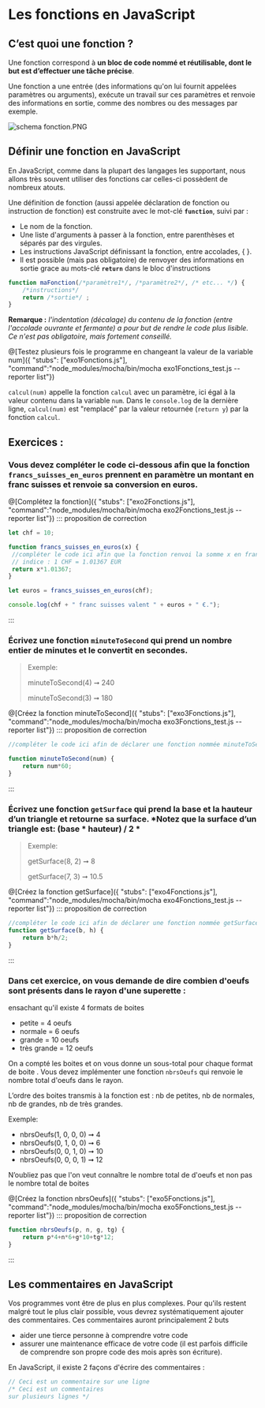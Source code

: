 # Les fonctions en JavaScript

## C’est quoi une fonction ?

Une fonction correspond à **un bloc de code nommé et réutilisable, dont le but est d’effectuer une tâche précise**.

Une fonction a une entrée (des informations qu'on lui fournit appelées paramètres ou arguments), exécute un travail sur ces paramètres et renvoie des informations en sortie, comme des nombres ou des messages par exemple.

![schema fonction.PNG](http://zestedesavoir.com/media/galleries/285/df4cd563-07b3-4fdf-a00d-2d60d080ae07.png)

## Définir une fonction en JavaScript

En JavaScript, comme dans la plupart des langages les supportant, nous allons très souvent utiliser des fonctions car celles-ci possèdent de nombreux atouts.

Une définition de fonction (aussi appelée déclaration de fonction ou instruction de fonction) est construite avec le mot-clé **`function`**, suivi par :
- Le nom de la fonction.
- Une liste d'arguments à passer à la fonction, entre parenthèses et séparés par des virgules.
- Les instructions JavaScript définissant la fonction, entre accolades, { }.
- Il est possible (mais pas obligatoire) de renvoyer des informations en sortie grace au mots-clé **`return`** dans le bloc d'instructions

```jsx
function maFonction(/*paramètre1*/, /*paramètre2*/, /* etc... */) { 
	/*instructions*/ 
	return /*sortie*/ ; 
}
```
**Remarque :** *l'indentation (décalage) du contenu de la fonction (entre l'accolade ouvrante et fermante) a pour but de rendre le code plus lisible. Ce n'est pas obligatoire, mais fortement conseillé.*


@[Testez plusieurs fois le programme en changeant la valeur de la variable num]({ "stubs": ["exo1Fonctions.js"], "command":"node_modules/mocha/bin/mocha exo1Fonctions_test.js --reporter list"})

`calcul(num)` appelle la fonction `calcul` avec un paramètre, ici égal à la valeur contenu dans la variable `num`. Dans le `console.log` de la dernière ligne, `calcul(num)` est "remplacé" par la valeur retournée (`return y`) par la fonction `calcul`.

## Exercices :

### Vous devez compléter le code ci-dessous afin que la fonction `francs_suisses_en_euros` prennent en paramètre un montant en franc suisses et renvoie sa conversion en euros.

@[Complétez la fonction]({ "stubs": ["exo2Fonctions.js"], "command":"node_modules/mocha/bin/mocha exo2Fonctions_test.js --reporter list"})
::: proposition de correction
```jsx
let chf = 10;

function francs_suisses_en_euros(x) {
 //compléter le code ici afin que la fonction renvoi la somme x en franc suisse, convertie en euros
 // indice : 1 CHF = 1.01367 EUR
 return x*1.01367;
}

let euros = francs_suisses_en_euros(chf);

console.log(chf + " franc suisses valent " + euros + " €.");
```
:::
### Écrivez une fonction `minuteToSecond` qui prend un nombre entier de minutes et le convertit en secondes.

>Exemple:
>
>minuteToSecond(4) ➞ 240
>
>minuteToSecond(3) ➞ 180

@[Créez la fonction minuteToSecond]({ "stubs": ["exo3Fonctions.js"], "command":"node_modules/mocha/bin/mocha exo3Fonctions_test.js --reporter list"})
::: proposition de correction
```jsx
//compléter le code ici afin de déclarer une fonction nommée minuteToSecond qui renvoi les minutes converties en secondes.

function minuteToSecond(num) {
    return num*60;
}

```
:::
### Écrivez une fonction `getSurface` qui prend la base et la hauteur d’un triangle et retourne sa surface. *Notez que la surface d’un triangle est: **(base * hauteur) / 2** *

>Exemple:
>
>getSurface(8, 2) ➞ 8
>
>getSurface(7, 3) ➞ 10.5

@[Créez la fonction getSurface]({ "stubs": ["exo4Fonctions.js"], "command":"node_modules/mocha/bin/mocha exo4Fonctions_test.js --reporter list"})
::: proposition de correction
```jsx
//compléter le code ici afin de déclarer une fonction nommée getSurface qui prend la base et la hauteur d’un triangle et retourne sa surface.
function getSurface(b, h) {
    return b*h/2;
}

```
:::
### Dans cet exercice, on vous demande de  dire combien d'oeufs sont présents dans le rayon d'une superette :
ensachant qu'il existe 4 formats de boites 
- petite = 4 oeufs
- normale = 6 oeufs
- grande = 10 oeufs
- très grande = 12 oeufs

On a compté les boites et on vous donne un sous-total pour chaque format de boite . Vous devez implémenter une fonction `nbrsOeufs` qui renvoie le nombre total d'oeufs dans le rayon.

L’ordre des boites transmis à la fonction est : nb de petites, nb de normales, nb de grandes, nb de très grandes.

Exemple:
- nbrsOeufs(1, 0, 0, 0) ➞ 4
- nbrsOeufs(0, 1, 0, 0) ➞ 6
- nbrsOeufs(0, 0, 1, 0) ➞ 10
- nbrsOeufs(0, 0, 0, 1) ➞ 12

N’oubliez pas que l'on veut connaître le nombre total de d'oeufs et non pas le nombre total de boites

@[Créez la fonction nbrsOeufs]({ "stubs": ["exo5Fonctions.js"], "command":"node_modules/mocha/bin/mocha exo5Fonctions_test.js --reporter list"})
::: proposition de correction
```jsx
function nbrsOeufs(p, n, g, tg) {
    return p*4+n*6+g*10+tg*12;
}
```
:::

## Les commentaires en JavaScript

Vos programmes vont être de plus en plus complexes. Pour qu'ils restent malgré tout le plus clair possible, vous devrez systématiquement ajouter des commentaires. Ces commentaires auront principalement 2 buts
- aider une tierce personne à comprendre votre code
- assurer une maintenance efficace de votre code (il est parfois difficile de comprendre son propre code des mois après son écriture).

En JavaScript, il existe 2 façons d'écrire des commentaires :
```jsx
// Ceci est un commentaire sur une ligne
/* Ceci est un commentaires
sur plusieurs lignes */
```
